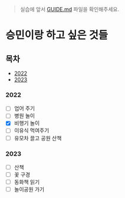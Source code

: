 > 실습에 앞서 [GUIDE.md](./GUIDE.md) 파일을 확인해주세요.

# 승민이랑 하고 싶은 것들

## 목차

- [2022](#2022)
- [2023](#2023)

### 2022

- [ ] 업어 주기
- [ ] 병원 놀이
- [x] 비행기 놀이
- [ ] 이유식 먹여주기
- [ ] 유모차 끌고 공원 산책

### 2023

- [ ] 산책
- [ ] 꽃 구경
- [ ] 동화책 읽기
- [ ] 놀이공원 가기
